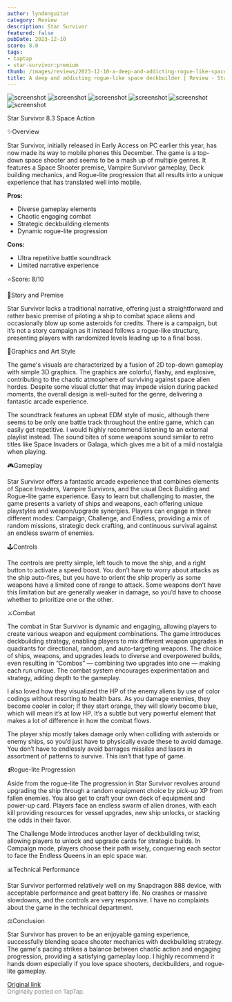 ```yaml
---
author: lyndonguitar
category: Review
description: Star Survivor
featured: false
pubDate: 2023-12-10
score: 8.0
tags:
- taptap
- star-survivor:premium
thumb: /images/reviews/2023-12-10-a-deep-and-addicting-rogue-like-space-deckbuilder--review---star-survivor-0.avif
title: A deep and addicting rogue-like space deckbuilder | Review - Star Survivor
---
```


<div class="gallery">
  <img src="/images/reviews/2023-12-10-a-deep-and-addicting-rogue-like-space-deckbuilder--review---star-survivor-0.avif" alt="screenshot" />
  <img src="/images/reviews/2023-12-10-a-deep-and-addicting-rogue-like-space-deckbuilder--review---star-survivor-1.avif" alt="screenshot" />
  <img src="/images/reviews/2023-12-10-a-deep-and-addicting-rogue-like-space-deckbuilder--review---star-survivor-2.avif" alt="screenshot" />
  <img src="/images/reviews/2023-12-10-a-deep-and-addicting-rogue-like-space-deckbuilder--review---star-survivor-3.avif" alt="screenshot" />
  <img src="/images/reviews/2023-12-10-a-deep-and-addicting-rogue-like-space-deckbuilder--review---star-survivor-4.avif" alt="screenshot" />
  <img src="/images/reviews/2023-12-10-a-deep-and-addicting-rogue-like-space-deckbuilder--review---star-survivor-5.avif" alt="screenshot" />
</div>

Star Survivor
8.3
Space
Action

✨Overview

Star Survivor, initially released in Early Access on PC earlier this year, has now made its way to mobile phones this December. The game is a top-down space shooter and seems to be a mash up of multiple genres. It features a Space Shooter premise, Vampire Survivor gameplay, Deck building mechanics, and Rogue-lite progression that all results into a unique experience that has translated well into mobile.


**Pros:**
- Diverse gameplay elements
- Chaotic engaging combat
- Strategic deckbuilding elements
- Dynamic rogue-lite progression



**Cons:**
- Ultra repetitive battle soundtrack
- Limited narrative experience


⭐️Score: 8/10

📖Story and Premise

Star Survivor lacks a traditional narrative, offering just a straightforward and rather basic premise of piloting a ship to combat space aliens and occasionally blow up some asteroids for credits. There is a campaign, but it’s not a story campaign as it instead follows a rogue-like structure, presenting players with randomized levels leading up to a final boss.

🎨Graphics and Art Style

The game's visuals are characterized by a fusion of 2D top-down gameplay with simple 3D graphics. The graphics are colorful, flashy, and explosive, contributing to the chaotic atmosphere of surviving against space alien hordes. Despite some visual clutter that may impede vision during packed moments, the overall design is well-suited for the genre, delivering a fantastic arcade experience.

The soundtrack features an upbeat EDM style of music, although there seems to be only one battle track throughout the entire game, which can easily get repetitive. I would highly recommend listening to an external playlist instead. The sound bites of some weapons sound similar to retro titles like Space Invaders or Galaga,  which gives me a bit of a mild nostalgia when playing.

🎮Gameplay

Star Survivor offers a fantastic arcade experience that combines elements of Space Invaders, Vampire Survivors, and the usual Deck Building and Rogue-lite game experience. Easy to learn but challenging to master, the game presents a variety of ships and weapons, each offering unique playstyles and weapon/upgrade synergies. Players can engage in three different modes: Campaign, Challenge, and Endless, providing a mix of random missions, strategic deck crafting, and continuous survival against an endless swarm of enemies.

🕹Controls

The controls are pretty simple, left touch to move the ship, and a right button to activate a speed boost. You don’t have to worry about attacks as the ship auto-fires, but you have to orient the ship properly as some weapons have a limited cone of range to attack. Some weapons don’t have this limitation but are generally weaker in damage, so you’d have to choose whether to prioritize one or the other.

⚔️Combat

The combat in Star Survivor is dynamic and engaging, allowing players to create various weapon and equipment combinations. The game introduces deckbuilding strategy, enabling players to mix different weapon upgrades in quadrants for directional, random, and auto-targeting weapons. The choice of ships, weapons, and upgrades leads to diverse and overpowered builds, even resulting in “Combos” — combining two upgrades into one — making each run unique. The combat system encourages experimentation and strategy, adding depth to the gameplay.

I also loved how they visualized the HP of the enemy aliens by use of color codings without resorting to health bars. As you damage enemies, they become cooler in color; If they start orange, they will slowly become blue, which will mean it’s at low HP. It’s a subtle but very powerful element that makes a lot of difference in how the combat flows.

The player ship mostly takes damage only when colliding with asteroids or enemy ships, so you’d just have to physically evade these to avoid damage. You don’t have to endlessly avoid barrages missiles and lasers in assortment of patterns to survive. This isn’t that type of game.

⏫Rogue-lite Progression

Aside from the rogue-lite The progression in Star Survivor revolves around upgrading the ship through a random equipment choice by pick-up XP from fallen enemies. You also get to craft your own deck of equipment and power-up card. Players face an endless swarm of alien drones, with each kill providing resources for vessel upgrades, new ship unlocks, or stacking the odds in their favor.

The Challenge Mode introduces another layer of deckbuilding twist, allowing players to unlock and upgrade cards for strategic builds. In Campaign mode, players choose their path wisely, conquering each sector to face the Endless Queens in an epic space war.

📊Technical Performance

Star Survivor performed relatively well on my Snapdragon 888 device, with acceptable performance and great battery life. No crashes or massive slowdowns, and the controls are very responsive. I have no complaints about the game in the technical department.

⚖️Conclusion

Star Survivor has proven to be an enjoyable gaming experience, successfully blending space shooter mechanics with deckbuilding strategy. The game's pacing strikes a balance between chaotic action and engaging progression, providing a satisfying gameplay loop. I highly recommend it hands down especially if you love space shooters, deckbuilders, and rogue-lite gameplay.

[Original link](https://www.taptap.io/post/6645389)<br><span style="font-size: 0.95em; color: #888;">Originally posted on TapTap.</span>